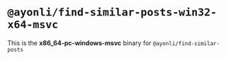 # `@ayonli/find-similar-posts-win32-x64-msvc`

This is the **x86_64-pc-windows-msvc** binary for `@ayonli/find-similar-posts`
